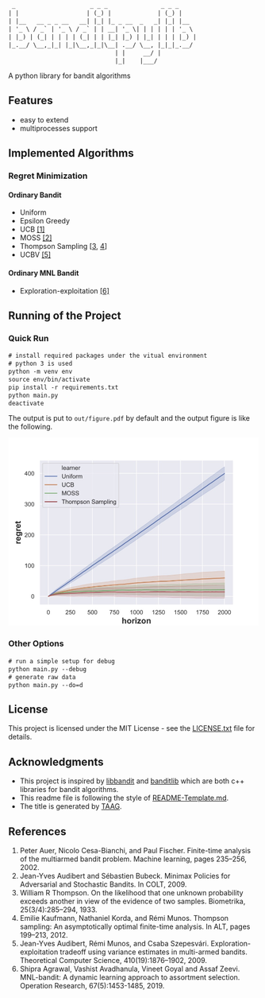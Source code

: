 ```
 _                     _ _ _               _ _ _     
| |                   | (_) |             | (_) |    
| |__   __ _ _ __   __| |_| |_ _ __  _   _| |_| |__  
| '_ \ / _` | '_ \ / _` | | __| '_ \| | | | | | '_ \ 
| |_) | (_| | | | | (_| | | |_| |_) | |_| | | | |_) |
|_.__/ \__,_|_| |_|\__,_|_|\__| .__/ \__, |_|_|_.__/ 
                              | |     __/ |          
                              |_|    |___/                
```

A python library for bandit algorithms

## Features

* easy to extend
* multiprocesses support

## Implemented Algorithms

### Regret Minimization

#### Ordinary Bandit

* Uniform
* Epsilon Greedy
* UCB [[1]](#ACF02)
* MOSS [[2]](#AB09)
* Thompson Sampling \[[3](#T33), [4](#KKM12)\]
* UCBV [[5]](#AMS09)

#### Ordinary MNL Bandit

* Exploration-exploitation [[6]](#AAGZ19)

## Running of the Project

### Quick Run

```shell
# install required packages under the vitual environment
# python 3 is used
python -m venv env
source env/bin/activate
pip install -r requirements.txt
python main.py
deactivate
```

The output is put to `out/figure.pdf` by default and the output figure is like the following.

![output example](figures/example.jpg)

### Other Options

```shell
# run a simple setup for debug
python main.py --debug
# generate raw data
python main.py --do=d
```

## License

This project is licensed under the MIT License - see the [LICENSE.txt](LICENSE.txt) file for details.

## Acknowledgments

* This project is inspired by [libbandit](https://github.com/tor/libbandit) and [banditlib](https://github.com/jkomiyama/banditlib) which are both c++ libraries for bandit algorithms.
* This readme file is following the style of [README-Template.md](https://gist.github.com/PurpleBooth/109311bb0361f32d87a2).
* The title is generated by [TAAG](http://patorjk.com/software/taag/#p=display&f=Graffiti&t=Type%20Something%20).

## References

1. <a name="ACF02"></a> Peter Auer, Nicolo Cesa-Bianchi, and Paul Fischer. Finite-time analysis of the multiarmed bandit problem. Machine learning, pages 235–256, 2002.
2. <a name="AB09"></a> Jean-Yves Audibert and Sébastien Bubeck. Minimax Policies for Adversarial and Stochastic Bandits. In COLT, 2009.
3. <a name="T33"></a> William R Thompson. On the likelihood that one unknown probability exceeds another in view of the evidence of two samples. Biometrika, 25(3/4):285–294, 1933.
4. <a name="KKM12"></a> Emilie Kaufmann, Nathaniel Korda, and Rémi Munos. Thompson sampling: An asymptotically optimal finite-time analysis. In ALT, pages 199–213, 2012.
5. <a name="AMS09"></a> Jean-Yves Audibert, Rémi Munos, and Csaba Szepesvári. Exploration-exploitation tradeoff using variance estimates in multi-armed bandits. Theoretical Computer Science, 410(19):1876–1902, 2009.
6. <a name="AAGZ19"></a> Shipra Agrawal, Vashist Avadhanula, Vineet Goyal and Assaf Zeevi. MNL-bandit: A dynamic learning approach to assortment selection. Operation Research, 67(5):1453-1485, 2019.

